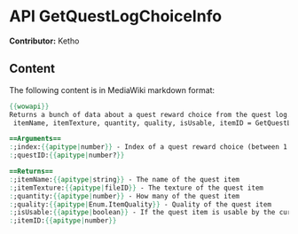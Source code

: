 # API GetQuestLogChoiceInfo

**Contributor:** Ketho

## Content

The following content is in MediaWiki markdown format:

```mediawiki
{{wowapi}}
Returns a bunch of data about a quest reward choice from the quest log.
 itemName, itemTexture, quantity, quality, isUsable, itemID = GetQuestLogChoiceInfo(index [, questID])

==Arguments==
:;index:{{apitype|number}} - Index of a quest reward choice (between 1 and {{api|GetNumQuestLogChoices}})
:;questID:{{apitype|number?}}

==Returns==
:;itemName:{{apitype|string}} - The name of the quest item
:;itemTexture:{{apitype|fileID}} - The texture of the quest item
:;quantity:{{apitype|number}} - How many of the quest item
:;quality:{{apitype|Enum.ItemQuality}} - Quality of the quest item
:;isUsable:{{apitype|boolean}} - If the quest item is usable by the current player
:;itemID:{{apitype|number}}
```